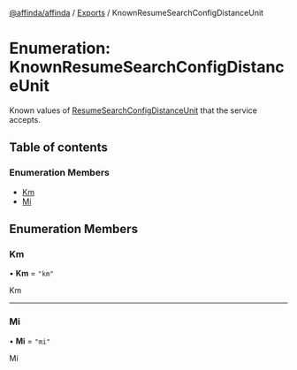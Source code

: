 [@affinda/affinda](../README.md) / [Exports](../modules.md) / KnownResumeSearchConfigDistanceUnit

# Enumeration: KnownResumeSearchConfigDistanceUnit

Known values of [ResumeSearchConfigDistanceUnit](../modules.md#resumesearchconfigdistanceunit) that the service accepts.

## Table of contents

### Enumeration Members

- [Km](KnownResumeSearchConfigDistanceUnit.md#km)
- [Mi](KnownResumeSearchConfigDistanceUnit.md#mi)

## Enumeration Members

### Km

• **Km** = ``"km"``

Km

___

### Mi

• **Mi** = ``"mi"``

Mi
